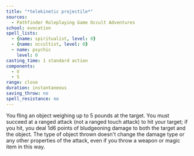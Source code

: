 ```yaml
---
title: "*telekinetic projectile*"
sources:
  - Pathfinder Roleplaying Game Occult Adventures
school: evocation
spell_lists:
  - {name: spiritualist, level: 0}
  - {name: occultist, level: 0}
  - name: psychic
    level: 0
casting_time: 1 standard action
components:
  - V
  - S
range: close
duration: instantaneous
saving_throw: no
spell_resistance: no
---
```


You fling an object weighing up to 5 pounds at the target. You must succeed at a ranged attack (not a ranged touch attack) to hit your target; if you hit, you deal 1d6 points of bludgeoning damage to both the target and the object. The type of object thrown doesn't change the damage type or any other properties of the attack, even if you throw a weapon or magic item in this way.
